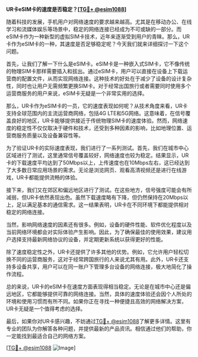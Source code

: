 **UR卡eSIM卡的速度是否稳定？[[TG💪+ @esim1088](https://t.me/s/esim1088)]**

随着科技的发展，手机用户对网络速度的要求越来越高。尤其是在移动办公、在线学习和流媒体娱乐等场景中，稳定的网络连接已经成为不可或缺的一部分。而eSIM卡作为一种新型的虚拟SIM卡技术，近年来逐渐受到用户的青睐。那么，UR卡作为eSIM卡的一种，其速度是否足够稳定呢？今天我们就来详细探讨一下这个问题。

首先，让我们了解一下什么是eSIM卡。eSIM卡是一种嵌入式SIM卡，它不像传统的物理SIM卡那样需要插入和拔出。通过eSIM卡，用户可以直接在设备上下载运营商的配置文件，从而实现网络连接。这种技术的好处在于减少了设备的设计复杂性，同时也让用户无需频繁更换SIM卡。对于经常出国旅行或者需要同时使用多个运营商服务的用户来说，eSIM卡无疑是一个非常实用的选择。

那么，UR卡作为eSIM卡的一员，它的速度表现如何呢？从技术角度来看，UR卡支持全球范围内的主流运营商网络，包括4G LTE和5G网络。这意味着，在信号覆盖良好的地区，UR卡能够提供接近于传统物理SIM卡的速度体验。然而，网络速度的稳定性不仅仅取决于硬件和技术，还受到多种因素的影响，比如地理位置、运营商服务质量以及设备兼容性等。

为了验证UR卡的实际速度表现，我们进行了一系列测试。首先，我们在城市中心区域进行了测试，这里通常信号覆盖较好，网络速度也较为稳定。结果显示，UR卡的下载速度平均达到了50Mbps以上，上传速度也在10Mbps左右，这已经达到了大多数日常应用场景的需求。无论是浏览网页、观看高清视频还是进行在线游戏，UR卡都能提供流畅的体验。

接下来，我们又在郊区和偏远地区进行了测试。在这些地方，信号强度可能会有所减弱，但UR卡依然表现出色。虽然下载速度略有下降，但仍然保持在20Mbps以上，足以满足基本的通信需求。这一结果表明，UR卡在不同环境下都能提供相对稳定的网络连接。

当然，影响网络速度的因素还有很多。例如，设备的硬件性能、软件优化程度以及当前网络环境都会对实际体验产生影响。因此，为了确保最佳的使用效果，建议用户选择支持最新网络协议的设备，并定期更新系统以获得更好的性能。

除了速度稳定性之外，UR卡还提供了许多其他的优势。例如，它允许用户轻松切换不同的运营商服务，这对于经常跨国旅行的人来说尤其有用。此外，UR卡还支持多设备共享，用户可以在同一账户下管理多台设备的网络连接，极大地简化了操作流程。

总的来说，UR卡的eSIM卡在速度方面表现得相当稳定。无论是在城市中心还是偏远地区，它都能够提供可靠的网络连接。当然，具体的速度体验还会因个人所处的环境和使用习惯而有所不同。如果你正在寻找一种便捷且高效的网络解决方案，UR卡无疑是一个值得考虑的选择。

最后，如果你对UR卡感兴趣，不妨通过[TG💪+ @esim1088](https://t.me/s/esim1088)了解更多详情。这里有专业的团队为你解答各种问题，并提供最新的产品资讯。相信通过他们的帮助，你一定能找到最适合自己的网络方案。

[[TG💪+ @esim1088](https://t.me/s/esim1088) ![Image](https://i.postimg.cc/4NQfJmqS/Snipaste-2025-05-13-00-14-12.png)]